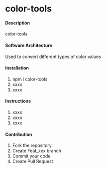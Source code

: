 # color-tools

#### Description
color-tools

#### Software Architecture
Used to convert different types of color values

#### Installation

1.  npm i color-tools
2.  xxxx
3.  xxxx

#### Instructions

1.  xxxx
2.  xxxx
3.  xxxx

#### Contribution

1.  Fork the repository
2.  Create Feat_xxx branch
3.  Commit your code
4.  Create Pull Request
